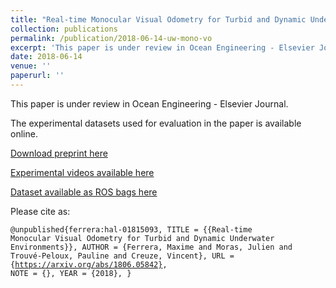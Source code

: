 ```yaml
---
title: "Real-time Monocular Visual Odometry for Turbid and Dynamic Underwater Environments"
collection: publications
permalink: /publication/2018-06-14-uw-mono-vo
excerpt: 'This paper is under review in Ocean Engineering - Elsevier Journal.  The experimental datasets used for evaluation in the paper is available online.'
date: 2018-06-14
venue: ''
paperurl: ''
---
```


This paper is under review in Ocean Engineering - Elsevier Journal.  

The experimental datasets used for evaluation in the paper is available online.

[Download preprint here](https://arxiv.org/abs/1806.05842)

[Experimental videos available here](https://www.youtube.com/channel/UCFsvlI143Evf2F2sF5Hbxuw/playlists)

[Dataset available as ROS bags here](https://seafile.lirmm.fr/d/aa84057dc29a4af8ae4a/)

Please cite as:

<code>@unpublished{ferrera:hal-01815093,
  TITLE = {{Real-time Monocular Visual Odometry for Turbid and Dynamic Underwater Environments}},
  AUTHOR = {Ferrera, Maxime and Moras, Julien and Trouvé-Peloux, Pauline and Creuze, Vincent},
  URL = {https://arxiv.org/abs/1806.05842},
  NOTE = {},
  YEAR = {2018},
}
</code>
